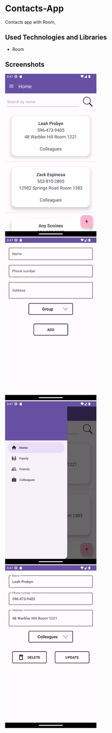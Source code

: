 # Contacts-App
Contacts app with Room,

## Used Technologies and Libraries
- Room

## Screenshots
<img src="screenshots/ss0.png" width=300>          <img src="screenshots/ss1.png" width=300>          <img src="screenshots/ss2.png" width=300>          <img src="screenshots/ss3.png" width=300>


